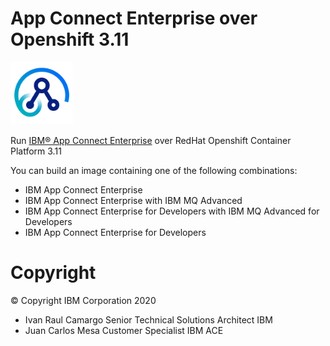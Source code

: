 # App Connect Enterprise over Openshift 3.11


<img src="./app_connect_light_256x256.png" width="100" alt="IBM ACE logo"/>

Run [IBM® App Connect Enterprise](https://www.ibm.com/cloud/app-connect/enterprise) over RedHat Openshift Container Platform 3.11

You can build an image containing one of the following combinations:
- IBM App Connect Enterprise
- IBM App Connect Enterprise with IBM MQ Advanced
- IBM App Connect Enterprise for Developers with IBM MQ Advanced for Developers
- IBM App Connect Enterprise for Developers



# Copyright

© Copyright IBM Corporation 2020
- Ivan Raul Camargo Senior Technical Solutions Architect IBM
- Juan Carlos Mesa Customer Specialist IBM ACE
